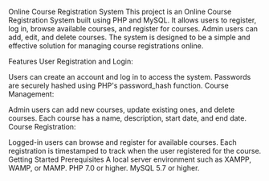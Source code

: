 Online Course Registration System
This project is an Online Course Registration System built using PHP and MySQL. It allows users to register, log in, browse available courses, and register for courses. Admin users can add, edit, and delete courses. The system is designed to be a simple and effective solution for managing course registrations online.

Features
User Registration and Login:

Users can create an account and log in to access the system.
Passwords are securely hashed using PHP's password_hash function.
Course Management:

Admin users can add new courses, update existing ones, and delete courses.
Each course has a name, description, start date, and end date.
Course Registration:

Logged-in users can browse and register for available courses.
Each registration is timestamped to track when the user registered for the course.
Getting Started
Prerequisites
A local server environment such as XAMPP, WAMP, or MAMP.
PHP 7.0 or higher.
MySQL 5.7 or higher.

